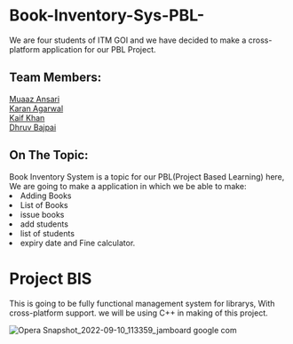# Book-Inventory-Sys-PBL-
We are four students of ITM GOI and we have decided to make a cross-platform application for our PBL Project.

<h2>Team Members:</h2>
<a href="#">Muaaz Ansari</a><br>
<a href="https://github.com/KKA-0">Karan Agarwal</a><br>
<a href="https://github.com/kaifkhan1234">Kaif Khan </a><br>
<a href="https://github.com/Dhruvbajpaii">Dhruv Bajpai</a><br>


<h2>On The Topic:</h2>
Book Inventory System is a topic for our PBL(Project Based Learning) here, We are going to make a application in which we be able to make:
<li>Adding Books</li>
<li>List of Books</li>
<li>issue books</li>
<li>add students</li>
<li>list of students</li>
<li>expiry date and Fine calculator.</li>

<h1>Project BIS</h1>
This is going to be fully functional management system for librarys, With cross-platform support.
we will be using C++ in making of this project.<br>

![Opera Snapshot_2022-09-10_113359_jamboard google com](https://user-images.githubusercontent.com/85556603/189471633-4dfdd463-5f86-4960-ba61-3268a3569647.png)
